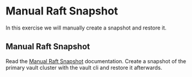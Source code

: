 Manual Raft Snapshot
===
In this exercise we will manually create a snapshot and restore it.

## Manual Raft Snapshot
Read the [Manual Raft Snapshot](https://developer.hashicorp.com/vault/docs/commands/operator/raft#snapshot) documentation.
Create a snapshot of the primary vault cluster with the vault cli and restore it afterwards.